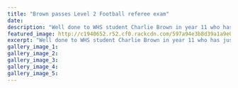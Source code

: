 ```yaml
---
title: "Brown passes Level 2 Football referee exam"
date: 
description: "Well done to WHS student Charlie Brown in year 11 who has just passed his level 2 accreditation football referee exam..."
featured_image: http://c1940652.r52.cf0.rackcdn.com/597a94e3b8d39a1a9e000cb0/NZF-logo_0ae5d7_01.jpg
excerpt: "Well done to WHS student Charlie Brown in year 11 who has just passed his level 2 accreditation football referee exam."
gallery_image_1: 
gallery_image_2: 
gallery_image_3: 
gallery_image_4: 
gallery_image_5: 
---
```


